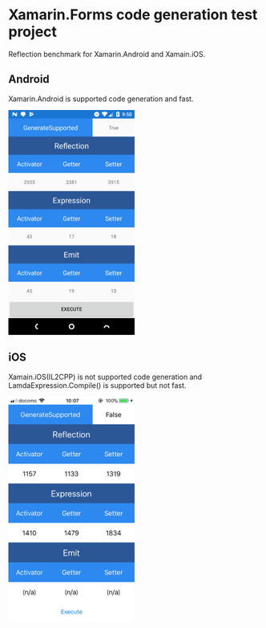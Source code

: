 # Xamarin.Forms code generation test project

Reflection benchmark for Xamarin.Android and Xamain.iOS.

## Android

Xamarin.Android is supported code generation and fast.

<img src="https://github.com/usausa/Example-Net-Xamarin/blob/master/AotCheck/Docs/Android.png" width="50%"/>

## iOS

Xamain.iOS(IL2CPP) is not supported code generation and LamdaExpression.Compile() is supported but not fast.

<img src="https://github.com/usausa/Example-Net-Xamarin/blob/master/AotCheck/Docs/iOS.png" width="50%"/>
